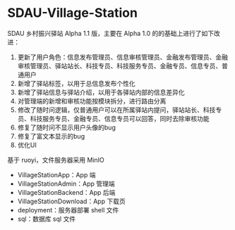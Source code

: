# SDAU-Village-Station

SDAU 乡村振兴驿站 Alpha 1.1 版，主要在 Alpha 1.0 的的基础上进行了如下改进：
1. 更新了用户角色：信息发布管理员、信息审核管理员、金融发布管理员、金融审核管理员、驿站站长、科技专员、科技服务专员、金融专员、信息专员、普通用户
2. 新增了驿站标签，以用于总信息发布个性化
3. 新增了驿站信息与驿站介绍，以用于各驿站内部的信息差异化
4. 对管理端的新增和审核功能按模块拆分，进行路由分离
5. 修改了随时问逻辑，仅普通用户可以在所属驿站内提问，驿站站长、科技专员、科技服务专员、金融专员、信息专员可以回答，同时去除审核功能
6. 修复了随时问不显示用户头像的bug
7. 修复了富文本显示的bug
8. 优化UI

基于 ruoyi，文件服务器采用 MinIO

- VillageStationApp：App 端
- VillageStationAdmin：App 管理端
- VillageStationBackend：App 后端
- VillageStationDownload：App 下载页
- deployment：服务器部署 shell 文件
- sql：数据库 sql 文件
